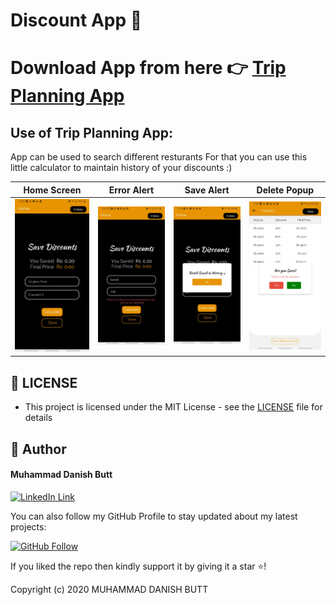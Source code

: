 ﻿# Discount App 📱
 # Download App from here 👉 [Trip Planning App](https://drive.google.com/drive/folders/1nsW6IBsrjWVm99_ADVPwf5xzSryLgNJq)
 ## Use of Trip Planning App: 
App can be used to search different resturants 
For that you can use this little calculator to maintain history of your discounts :)

Home Screen          | Error Alert    | Save Alert |  Delete Popup
:------------------------:|:------------------------:|:------------------------:|:------------------------:
<img height = "50%" src="https://github.com/indiedanish/Discount-App/blob/main/1.jpeg" /> | <img height = "50%" src="https://github.com/indiedanish/Discount-App/blob/main/2.jpeg" /> | <img height = "50%" src="https://github.com/indiedanish/Discount-App/blob/main/3.jpeg" /> | <img height = "50%" src="https://github.com/indiedanish/Discount-App/blob/main/4.jpeg" />

## 🔑 LICENSE
- This project is licensed under the MIT License - see the [LICENSE](https://github.com/indiedanish/Discount-App/blob/main/LICENSE) file for details

## 🧑 Author

#### Muhammad Danish Butt
[![LinkedIn Link](https://img.shields.io/badge/Connect-Danish-blue.svg?logo=linkedin&longCache=true&style=social&label=Connect
)](https://www.linkedin.com/in/indiedanish)

You can also follow my GitHub Profile to stay updated about my latest projects:

[![GitHub Follow](https://img.shields.io/badge/Connect-Danish-blue.svg?logo=Github&longCache=true&style=social&label=Follow)](https://github.com/indiedanish)

If you liked the repo then kindly support it by giving it a star ⭐!

Copyright (c) 2020 MUHAMMAD DANISH BUTT
